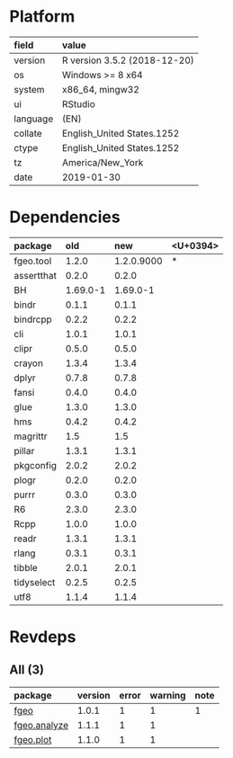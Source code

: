 # Platform

|field    |value                        |
|:--------|:----------------------------|
|version  |R version 3.5.2 (2018-12-20) |
|os       |Windows >= 8 x64             |
|system   |x86_64, mingw32              |
|ui       |RStudio                      |
|language |(EN)                         |
|collate  |English_United States.1252   |
|ctype    |English_United States.1252   |
|tz       |America/New_York             |
|date     |2019-01-30                   |

# Dependencies

|package    |old      |new        |<U+0394>  |
|:----------|:--------|:----------|:--|
|fgeo.tool  |1.2.0    |1.2.0.9000 |*  |
|assertthat |0.2.0    |0.2.0      |   |
|BH         |1.69.0-1 |1.69.0-1   |   |
|bindr      |0.1.1    |0.1.1      |   |
|bindrcpp   |0.2.2    |0.2.2      |   |
|cli        |1.0.1    |1.0.1      |   |
|clipr      |0.5.0    |0.5.0      |   |
|crayon     |1.3.4    |1.3.4      |   |
|dplyr      |0.7.8    |0.7.8      |   |
|fansi      |0.4.0    |0.4.0      |   |
|glue       |1.3.0    |1.3.0      |   |
|hms        |0.4.2    |0.4.2      |   |
|magrittr   |1.5      |1.5        |   |
|pillar     |1.3.1    |1.3.1      |   |
|pkgconfig  |2.0.2    |2.0.2      |   |
|plogr      |0.2.0    |0.2.0      |   |
|purrr      |0.3.0    |0.3.0      |   |
|R6         |2.3.0    |2.3.0      |   |
|Rcpp       |1.0.0    |1.0.0      |   |
|readr      |1.3.1    |1.3.1      |   |
|rlang      |0.3.1    |0.3.1      |   |
|tibble     |2.0.1    |2.0.1      |   |
|tidyselect |0.2.5    |0.2.5      |   |
|utf8       |1.1.4    |1.1.4      |   |

# Revdeps

## All (3)

|package                                 |version |error |warning |note |
|:---------------------------------------|:-------|:-----|:-------|:----|
|[fgeo](problems.md#fgeo)                |1.0.1   |1     |1       |1    |
|[fgeo.analyze](problems.md#fgeoanalyze) |1.1.1   |1     |1       |     |
|[fgeo.plot](problems.md#fgeoplot)       |1.1.0   |1     |1       |     |

